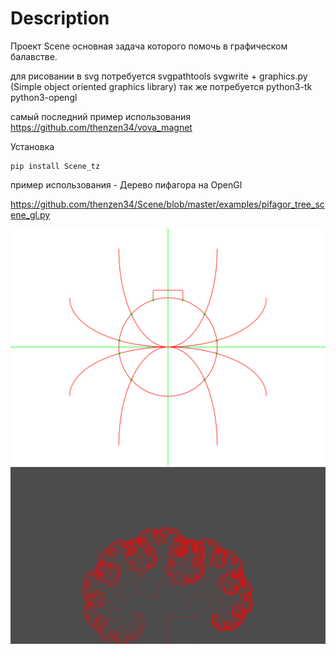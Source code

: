 Description
===========

Проект Scene основная задача которого помочь в графическом балавстве.

для рисовании в svg потребуется svgpathtools svgwrite + graphics.py (Simple object oriented graphics library)
так же потребуется python3-tk python3-opengl

самый последний пример использования https://github.com/thenzen34/vova_magnet

Установка
```
pip install Scene_tz
```

пример использования - Дерево пифагора на OpenGl 

https://github.com/thenzen34/Scene/blob/master/examples/pifagor_tree_scene_gl.py

![Паук в svg](/examples/spider_scene.svg)
![Пифагор в png](/examples/pifagor_tree_scene_gl.png)